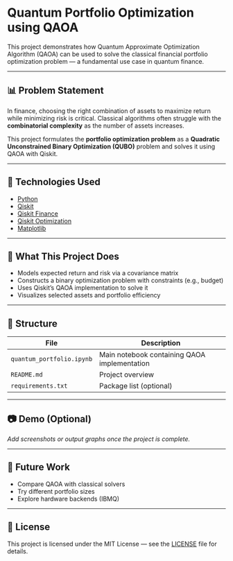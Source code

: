 # Quantum Portfolio Optimization using QAOA

This project demonstrates how Quantum Approximate Optimization Algorithm (QAOA) can be used to solve the classical financial portfolio optimization problem — a fundamental use case in quantum finance.

---

## 📊 Problem Statement

In finance, choosing the right combination of assets to maximize return while minimizing risk is critical. Classical algorithms often struggle with the **combinatorial complexity** as the number of assets increases.

This project formulates the **portfolio optimization problem** as a **Quadratic Unconstrained Binary Optimization (QUBO)** problem and solves it using QAOA with Qiskit.

---

## 🚀 Technologies Used

- [Python](https://www.python.org/)
- [Qiskit](https://qiskit.org/)
- [Qiskit Finance](https://qiskit-community.github.io/qiskit-finance/)
- [Qiskit Optimization](https://qiskit.org/documentation/optimization/)
- [Matplotlib](https://matplotlib.org/)

---

## 🧠 What This Project Does

- Models expected return and risk via a covariance matrix
- Constructs a binary optimization problem with constraints (e.g., budget)
- Uses Qiskit’s QAOA implementation to solve it
- Visualizes selected assets and portfolio efficiency

---

## 📁 Structure

| File | Description |
|------|-------------|
| `quantum_portfolio.ipynb` | Main notebook containing QAOA implementation |
| `README.md` | Project overview |
| `requirements.txt` | Package list (optional) |

---

## 📷 Demo (Optional)

_Add screenshots or output graphs once the project is complete._

---

## 🧩 Future Work

- Compare QAOA with classical solvers
- Try different portfolio sizes
- Explore hardware backends (IBMQ)

---

## 📝 License

This project is licensed under the MIT License — see the [LICENSE](LICENSE) file for details.

